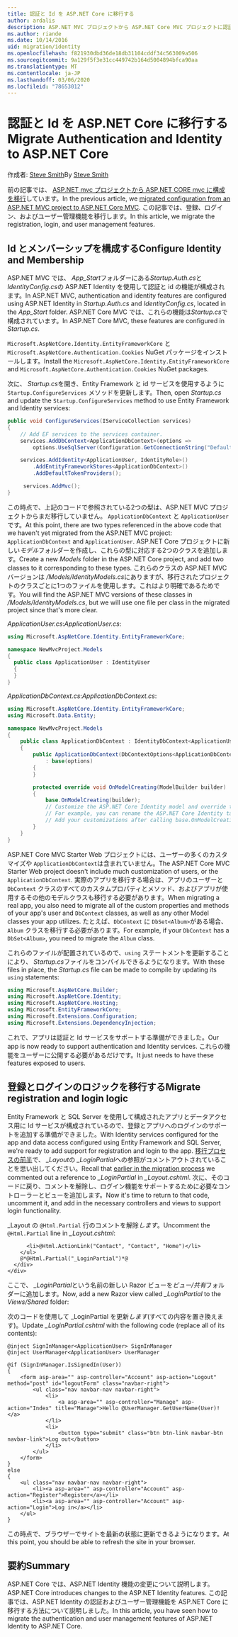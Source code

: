 ```yaml
---
title: 認証と Id を ASP.NET Core に移行する
author: ardalis
description: ASP.NET MVC プロジェクトから ASP.NET Core MVC プロジェクトに認証と id を移行する方法について説明します。
ms.author: riande
ms.date: 10/14/2016
uid: migration/identity
ms.openlocfilehash: f821930dbd36de18db31104cddf34c563009a506
ms.sourcegitcommit: 9a129f5f3e31cc449742b164d5004894bfca90aa
ms.translationtype: MT
ms.contentlocale: ja-JP
ms.lasthandoff: 03/06/2020
ms.locfileid: "78653012"
---
```

# <a name="migrate-authentication-and-identity-to-aspnet-core"></a><span data-ttu-id="322bc-103">認証と Id を ASP.NET Core に移行する</span><span class="sxs-lookup"><span data-stu-id="322bc-103">Migrate Authentication and Identity to ASP.NET Core</span></span>

<span data-ttu-id="322bc-104">作成者: [Steve Smith](https://ardalis.com/)</span><span class="sxs-lookup"><span data-stu-id="322bc-104">By [Steve Smith](https://ardalis.com/)</span></span>

<span data-ttu-id="322bc-105">前の記事では、 [ASP.NET mvc プロジェクトから ASP.NET CORE mvc に構成を移行](xref:migration/configuration)しています。</span><span class="sxs-lookup"><span data-stu-id="322bc-105">In the previous article, we [migrated configuration from an ASP.NET MVC project to ASP.NET Core MVC](xref:migration/configuration).</span></span> <span data-ttu-id="322bc-106">この記事では、登録、ログイン、およびユーザー管理機能を移行します。</span><span class="sxs-lookup"><span data-stu-id="322bc-106">In this article, we migrate the registration, login, and user management features.</span></span>

## <a name="configure-identity-and-membership"></a><span data-ttu-id="322bc-107">Id とメンバーシップを構成する</span><span class="sxs-lookup"><span data-stu-id="322bc-107">Configure Identity and Membership</span></span>

<span data-ttu-id="322bc-108">ASP.NET MVC では、 *App_Start*フォルダーにある*Startup.Auth.cs*と*IdentityConfig.cs*の ASP.NET Identity を使用して認証と id の機能が構成されます。</span><span class="sxs-lookup"><span data-stu-id="322bc-108">In ASP.NET MVC, authentication and identity features are configured using ASP.NET Identity in *Startup.Auth.cs* and *IdentityConfig.cs*, located in the *App_Start* folder.</span></span> <span data-ttu-id="322bc-109">ASP.NET Core MVC では、これらの機能は*Startup.cs*で構成されています。</span><span class="sxs-lookup"><span data-stu-id="322bc-109">In ASP.NET Core MVC, these features are configured in *Startup.cs*.</span></span>

<span data-ttu-id="322bc-110">`Microsoft.AspNetCore.Identity.EntityFrameworkCore` と `Microsoft.AspNetCore.Authentication.Cookies` NuGet パッケージをインストールします。</span><span class="sxs-lookup"><span data-stu-id="322bc-110">Install the `Microsoft.AspNetCore.Identity.EntityFrameworkCore` and `Microsoft.AspNetCore.Authentication.Cookies` NuGet packages.</span></span>

<span data-ttu-id="322bc-111">次に、 *Startup.cs*を開き、Entity Framework と id サービスを使用するように `Startup.ConfigureServices` メソッドを更新します。</span><span class="sxs-lookup"><span data-stu-id="322bc-111">Then, open *Startup.cs* and update the `Startup.ConfigureServices` method to use Entity Framework and Identity services:</span></span>

```csharp
public void ConfigureServices(IServiceCollection services)
{
    // Add EF services to the services container.
    services.AddDbContext<ApplicationDbContext>(options =>
        options.UseSqlServer(Configuration.GetConnectionString("DefaultConnection")));

    services.AddIdentity<ApplicationUser, IdentityRole>()
        .AddEntityFrameworkStores<ApplicationDbContext>()
        .AddDefaultTokenProviders();

     services.AddMvc();
}
```

<span data-ttu-id="322bc-112">この時点で、上記のコードで参照されている2つの型は、ASP.NET MVC プロジェクトからまだ移行していません。 `ApplicationDbContext` と `ApplicationUser`です。</span><span class="sxs-lookup"><span data-stu-id="322bc-112">At this point, there are two types referenced in the above code that we haven't yet migrated from the ASP.NET MVC project: `ApplicationDbContext` and `ApplicationUser`.</span></span> <span data-ttu-id="322bc-113">ASP.NET Core プロジェクトに新しい*モデル*フォルダーを作成し、これらの型に対応する2つのクラスを追加します。</span><span class="sxs-lookup"><span data-stu-id="322bc-113">Create a new *Models* folder in the ASP.NET Core project, and add two classes to it corresponding to these types.</span></span> <span data-ttu-id="322bc-114">これらのクラスの ASP.NET MVC バージョンは */Models/IdentityModels.cs*にありますが、移行されたプロジェクトのクラスごとに1つのファイルを使用します。これはより明確であるためです。</span><span class="sxs-lookup"><span data-stu-id="322bc-114">You will find the ASP.NET MVC versions of these classes in */Models/IdentityModels.cs*, but we will use one file per class in the migrated project since that's more clear.</span></span>

<span data-ttu-id="322bc-115">*ApplicationUser.cs*:</span><span class="sxs-lookup"><span data-stu-id="322bc-115">*ApplicationUser.cs*:</span></span>

```csharp
using Microsoft.AspNetCore.Identity.EntityFrameworkCore;

namespace NewMvcProject.Models
{
  public class ApplicationUser : IdentityUser
  {
  }
}
```

<span data-ttu-id="322bc-116">*ApplicationDbContext.cs*:</span><span class="sxs-lookup"><span data-stu-id="322bc-116">*ApplicationDbContext.cs*:</span></span>

```csharp
using Microsoft.AspNetCore.Identity.EntityFrameworkCore;
using Microsoft.Data.Entity;

namespace NewMvcProject.Models
{
    public class ApplicationDbContext : IdentityDbContext<ApplicationUser>
    {
        public ApplicationDbContext(DbContextOptions<ApplicationDbContext> options)
            : base(options)
        {
        }

        protected override void OnModelCreating(ModelBuilder builder)
        {
            base.OnModelCreating(builder);
            // Customize the ASP.NET Core Identity model and override the defaults if needed.
            // For example, you can rename the ASP.NET Core Identity table names and more.
            // Add your customizations after calling base.OnModelCreating(builder);
        }
    }
}
```

<span data-ttu-id="322bc-117">ASP.NET Core MVC Starter Web プロジェクトには、ユーザーの多くのカスタマイズや `ApplicationDbContext`は含まれていません。</span><span class="sxs-lookup"><span data-stu-id="322bc-117">The ASP.NET Core MVC Starter Web project doesn't include much customization of users, or the `ApplicationDbContext`.</span></span> <span data-ttu-id="322bc-118">実際のアプリを移行する場合は、アプリのユーザーと `DbContext` クラスのすべてのカスタムプロパティとメソッド、およびアプリが使用するその他のモデルクラスも移行する必要があります。</span><span class="sxs-lookup"><span data-stu-id="322bc-118">When migrating a real app, you also need to migrate all of the custom properties and methods of your app's user and `DbContext` classes, as well as any other Model classes your app utilizes.</span></span> <span data-ttu-id="322bc-119">たとえば、`DbContext` に `DbSet<Album>`がある場合、`Album` クラスを移行する必要があります。</span><span class="sxs-lookup"><span data-stu-id="322bc-119">For example, if your `DbContext` has a `DbSet<Album>`, you need to migrate the `Album` class.</span></span>

<span data-ttu-id="322bc-120">これらのファイルが配置されているので、`using` ステートメントを更新することにより、 *Startup.cs*ファイルをコンパイルできるようになります。</span><span class="sxs-lookup"><span data-stu-id="322bc-120">With these files in place, the *Startup.cs* file can be made to compile by updating its `using` statements:</span></span>

```csharp
using Microsoft.AspNetCore.Builder;
using Microsoft.AspNetCore.Identity;
using Microsoft.AspNetCore.Hosting;
using Microsoft.EntityFrameworkCore;
using Microsoft.Extensions.Configuration;
using Microsoft.Extensions.DependencyInjection;
```

<span data-ttu-id="322bc-121">これで、アプリは認証と Id サービスをサポートする準備ができました。</span><span class="sxs-lookup"><span data-stu-id="322bc-121">Our app is now ready to support authentication and Identity services.</span></span> <span data-ttu-id="322bc-122">これらの機能をユーザーに公開する必要があるだけです。</span><span class="sxs-lookup"><span data-stu-id="322bc-122">It just needs to have these features exposed to users.</span></span>

## <a name="migrate-registration-and-login-logic"></a><span data-ttu-id="322bc-123">登録とログインのロジックを移行する</span><span class="sxs-lookup"><span data-stu-id="322bc-123">Migrate registration and login logic</span></span>

<span data-ttu-id="322bc-124">Entity Framework と SQL Server を使用して構成されたアプリとデータアクセス用に Id サービスが構成されているので、登録とアプリへのログインのサポートを追加する準備ができました。</span><span class="sxs-lookup"><span data-stu-id="322bc-124">With Identity services configured for the app and data access configured using Entity Framework and SQL Server, we're ready to add support for registration and login to the app.</span></span> <span data-ttu-id="322bc-125">[移行プロセスの前半](xref:migration/mvc#migrate-the-layout-file)で、 *_Layout*の *_LoginPartial*への参照がコメントアウトされていることを思い出してください。</span><span class="sxs-lookup"><span data-stu-id="322bc-125">Recall that [earlier in the migration process](xref:migration/mvc#migrate-the-layout-file) we commented out a reference to *_LoginPartial* in *_Layout.cshtml*.</span></span> <span data-ttu-id="322bc-126">次に、そのコードに戻り、コメントを解除し、ログイン機能をサポートするために必要なコントローラーとビューを追加します。</span><span class="sxs-lookup"><span data-stu-id="322bc-126">Now it's time to return to that code, uncomment it, and add in the necessary controllers and views to support login functionality.</span></span>

<span data-ttu-id="322bc-127">_Layout の `@Html.Partial` 行のコメントを解除*します*。</span><span class="sxs-lookup"><span data-stu-id="322bc-127">Uncomment the `@Html.Partial` line in *_Layout.cshtml*:</span></span>

```cshtml
      <li>@Html.ActionLink("Contact", "Contact", "Home")</li>
    </ul>
    @*@Html.Partial("_LoginPartial")*@
  </div>
</div>
```

<span data-ttu-id="322bc-128">ここで、 *_LoginPartial*という名前の新しい Razor ビューを*ビュー/共有*フォルダーに追加します。</span><span class="sxs-lookup"><span data-stu-id="322bc-128">Now, add a new Razor view called *_LoginPartial* to the *Views/Shared* folder:</span></span>

<span data-ttu-id="322bc-129">次のコードを使用して _LoginPartial を更新*します*(すべての内容を置き換えます)。</span><span class="sxs-lookup"><span data-stu-id="322bc-129">Update *_LoginPartial.cshtml* with the following code (replace all of its contents):</span></span>

```cshtml
@inject SignInManager<ApplicationUser> SignInManager
@inject UserManager<ApplicationUser> UserManager

@if (SignInManager.IsSignedIn(User))
{
    <form asp-area="" asp-controller="Account" asp-action="Logout" method="post" id="logoutForm" class="navbar-right">
        <ul class="nav navbar-nav navbar-right">
            <li>
                <a asp-area="" asp-controller="Manage" asp-action="Index" title="Manage">Hello @UserManager.GetUserName(User)!</a>
            </li>
            <li>
                <button type="submit" class="btn btn-link navbar-btn navbar-link">Log out</button>
            </li>
        </ul>
    </form>
}
else
{
    <ul class="nav navbar-nav navbar-right">
        <li><a asp-area="" asp-controller="Account" asp-action="Register">Register</a></li>
        <li><a asp-area="" asp-controller="Account" asp-action="Login">Log in</a></li>
    </ul>
}
```

<span data-ttu-id="322bc-130">この時点で、ブラウザーでサイトを最新の状態に更新できるようになります。</span><span class="sxs-lookup"><span data-stu-id="322bc-130">At this point, you should be able to refresh the site in your browser.</span></span>

## <a name="summary"></a><span data-ttu-id="322bc-131">要約</span><span class="sxs-lookup"><span data-stu-id="322bc-131">Summary</span></span>

<span data-ttu-id="322bc-132">ASP.NET Core では、ASP.NET Identity 機能の変更について説明します。</span><span class="sxs-lookup"><span data-stu-id="322bc-132">ASP.NET Core introduces changes to the ASP.NET Identity features.</span></span> <span data-ttu-id="322bc-133">この記事では、ASP.NET Identity の認証およびユーザー管理機能を ASP.NET Core に移行する方法について説明しました。</span><span class="sxs-lookup"><span data-stu-id="322bc-133">In this article, you have seen how to migrate the authentication and user management features of ASP.NET Identity to ASP.NET Core.</span></span>
